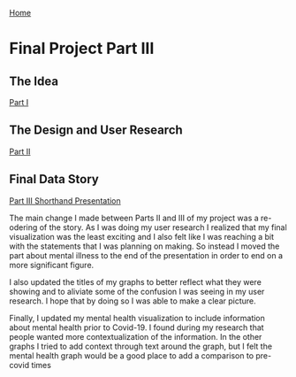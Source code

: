 [Home](/README.md)
# Final Project Part III
## The Idea
[Part I](/finalprojectpt1.md)

## The Design and User Research
[Part II](/finalprojectpt2.md)

## Final Data Story 
[Part III Shorthand Presentation](https://carnegiemellon.shorthandstories.com/gealy-final/index.html)

The main change I made between Parts II and III of my project was a re-odering of the story.  As I was doing my user research I realized that my final visualization was the least exciting and I also felt like I was reaching a bit with the statements that I was planning on making.  So instead I moved the part about mental illness to the end of the presentation in order to end on a more significant figure.

I also updated the titles of my graphs to better reflect what they were showing and to aliviate some of the confusion I was seeing in my user research.  I hope that by doing so I was able to make a clear picture.  

Finally, I updated my mental health visualization to include information about mental health prior to Covid-19.  I found during my research that people wanted more contextualization of the information.  In the other graphs I tried to add context through text around the graph, but I felt the mental health graph would be a good place to add a comparison to pre-covid times
